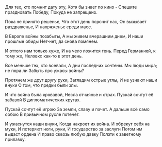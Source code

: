   Для тех, кто помнит дату эту,
Хотя бы знает по кино -
Спешите праздновать Победу,
Покуда не запрещено.

Пока не принято решенье,
Что этот день порочит нас,
Он вызывает раздраженье,
И напряженье среди масс.

В Европе войны позабыты,
А мы живем вчерашним днем,
И наши прошлые обиды
Нет-нет, да снова помянем.

И оттого нам только хуже,
И на чело ложится тень.
Перед Германией, к тому же,
Неловко как-то в этот день.

Всё меньше тех, кто воевали,
А дни последних сочтены.
Мы люди мира; не пора ли
Забыть про ужасы войны?

Протянем же друг другу руки,
Загладим острые углы,
И не узнают наши внуки
О том, что предки были злы.

И что война была кровавой,
Несла отчаянье и страх.
Пускай сочтут её забавой
В дипломатических кругах.

Пускай сочтут её игрою
За земли, славу и почет.
А дальше всё само собою
В привычном русле потечёт.

И ужаснутся наши внуки,
Когда накроет их война.
И обрекут себя на муки,
И потеряют ноги, руки,
И государство за заслуги
Потом им выдаст ордена
И право сквозь любую давку
Ползти к заветному прилавку.    